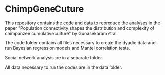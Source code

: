 # ChimpGeneCuture

This repository contains the code and data to reproduce the analyses in the paper "Population connectivity shapes the distribution and complexity of chimpanzee cumulative culture" by Gunasekaram et al.

The code folder contains all files necessary to create the dyadic data and run Bayesian regression models and Mantel correlation tests.

Social network analysis are in a separate folder.

All data necessary to run the codes are in the data folder.
